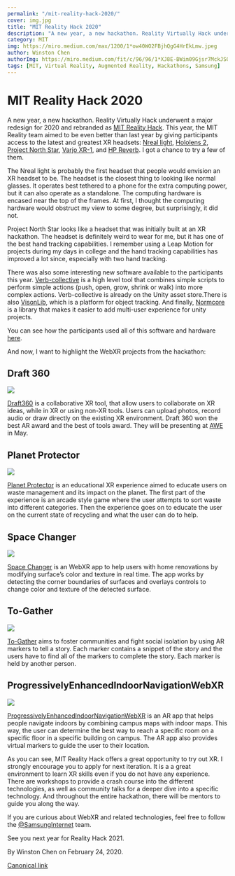 ```yaml
---
permalink: "/mit-reality-hack-2020/"
cover: img.jpg
title: "MIT Reality Hack 2020"
description: "A new year, a new hackathon. Reality Virtually Hack underwent a major redesign for 2020 and rebranded as MIT Reality Hack. This year, the MIT Reality team aimed to be even better than last year by giving participants access to the latest and greatest XR headsets: Nreal light, Hololens 2, Project North Star, Varjo XR-1, and HP Reverb. I got a chance to try a few of them."
category: MIT
img: https://miro.medium.com/max/1200/1*ow40WO2FBjhQgG4HrEkLmw.jpeg
author: Winston Chen
authorImg: https://miro.medium.com/fit/c/96/96/1*XJ8E-BWim09Gjsr7MckJSQ.jpeg
tags: [MIT, Virtual Reality, Augmented Reality, Hackathons, Samsung]
---
```


# MIT Reality Hack 2020



A new year, a new hackathon. Reality Virtually Hack underwent a major redesign for 2020 and rebranded as [MIT Reality Hack](https://www.mitrealityhack.com/). This year, the MIT Reality team aimed to be even better than last year by giving participants access to the latest and greatest XR headsets: [Nreal light](https://www.nreal.ai/), [Hololens 2](https://www.microsoft.com/en-us/hololens/),[ Project North Star](https://www.polaris-ar.com/), [Varjo XR-1](https://varjo.com/products/xr-1/), and [HP Reverb](https://www8.hp.com/us/en/vr/reverb-vr-headset.html). I got a chance to try a few of them.

The Nreal light is probably the first headset that people would envision an XR headset to be. The headset is the closest thing to looking like normal glasses. It operates best tethered to a phone for the extra computing power, but it can also operate as a standalone. The computing hardware is encased near the top of the frames. At first, I thought the computing hardware would obstruct my view to some degree, but surprisingly, it did not.

Project North Star looks like a headset that was initially built at an XR hackathon. The headset is definitely weird to wear for me, but it has one of the best hand tracking capabilities. I remember using a Leap Motion for projects during my days in college and the hand tracking capabilities has improved a lot since, especially with two hand tracking.

There was also some interesting new software available to the participants this year. [Verb-collective](https://blendedreality.yale.edu/2019/08/20/verb-collective-bringing-vr-to-the-masses/) is a high level tool that combines simple scripts to perform simple actions (push, open, grow, shrink or walk) into more complex actions. Verb-collective is already on the Unity asset store.There is also [VisonLib](https://visionlib.com/), which is a platform for object tracking. And finally, [Normcore](https://normcore.io/) is a library that makes it easier to add multi-user experience for unity projects.

You can see how the participants used all of this software and hardware [here](https://mit-reality-hack-2020.devpost.com/submissions).

And now, I want to highlight the WebXR projects from the hackathon:

## Draft 360

![](https://cdn-images-1.medium.com/max/2000/1*hZuFy1hdrDHAcnzJaY9BPA.gif)

[Draft360](https://devpost.com/software/draft360) is a collaborative XR tool, that allow users to collaborate on XR ideas, while in XR or using non-XR tools. Users can upload photos, record audio or draw directly on the existing XR environment. Draft 360 won the best AR award and the best of tools award. They will be presenting at [AWE](https://www.awexr.com/) in May.

## Planet Protector

![](https://cdn-images-1.medium.com/max/2000/1*bcNcPBAEp6ELMtv5I5wwlw.gif)

[Planet Protector](https://devpost.com/software/planet-protector-b18jfi) is an educational XR experience aimed to educate users on waste management and its impact on the planet. The first part of the experience is an arcade style game where the user attempts to sort waste into different categories. Then the experience goes on to educate the user on the current state of recycling and what the user can do to help.

## Space Changer

![](https://cdn-images-1.medium.com/max/2000/1*McEmx8Fkn_i33vxqFwqWdg.gif)

[Space Changer](https://devpost.com/software/spacechangers) is an WebXR app to help users with home renovations by modifying surface’s color and texture in real time. The app works by detecting the corner boundaries of surfaces and overlays controls to change color and texture of the detected surface.

## To-Gather

![](https://cdn-images-1.medium.com/max/2000/1*I3XSJG5PW-wRBKPAAROUdA.gif)

[To-Gather](https://devpost.com/software/to-gather-0z24pf) aims to foster communities and fight social isolation by using AR markers to tell a story. Each marker contains a snippet of the story and the users have to find all of the markers to complete the story. Each marker is held by another person.

## ProgressivelyEnhancedIndoorNavigationWebXR

![](https://cdn-images-1.medium.com/max/2000/1*SByrkAizJPvSpv4xcOmp7w.gif)

[ProgressivelyEnhancedIndoorNavigationWebXR](https://devpost.com/software/progressivelyenhancedindoornavigationwebxr) is an AR app that helps people navigate indoors by combining campus maps with indoor maps. This way, the user can determine the best way to reach a specific room on a specific floor in a specific building on campus. The AR app also provides virtual markers to guide the user to their location.

As you can see, MIT Reality Hack offers a great opportunity to try out XR. I strongly encourage you to apply for next iteration. It is a a great environment to learn XR skills even if you do not have any experience. There are workshops to provide a crash course into the different technologies, as well as community talks for a deeper dive into a specific technology. And throughout the entire hackathon, there will be mentors to guide you along the way.

If you are curious about WebXR and related technologies, feel free to follow the [@SamsungInternet](https://twitter.com/samsunginternet) team.

See you next year for Reality Hack 2021.



By Winston Chen on February 24, 2020.

[Canonical link](https://medium.com/samsung-internet-dev/mit-reality-hack-2020-ca8a567edc8d)
